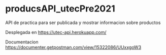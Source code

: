 # producsAPI_utecPre2021
API de practica para ser publicada y mostrar informacion sobre productos

Desplegada en https://utec-api.herokuapp.com/

Documentacion https://documenter.getpostman.com/view/15322086/UUxxgoW3
